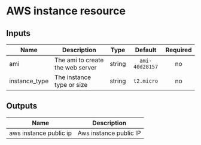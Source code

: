 # AWS instance resource


## Inputs

| Name | Description | Type | Default | Required |
|------|-------------|:----:|:-----:|:-----:|
| ami | The ami to create the web server | string | `ami-40d28157` | no |
| instance_type | The instance type or size | string | `t2.micro` | no |

## Outputs

| Name | Description |
|------|-------------|
| aws instance public ip | Aws instance public IP |

